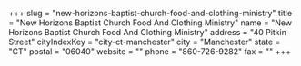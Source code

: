 +++
slug = "new-horizons-baptist-church-food-and-clothing-ministry"
title = "New Horizons Baptist Church Food And Clothing Ministry"
name = "New Horizons Baptist Church Food And Clothing Ministry"
address = "40 Pitkin Street"
cityIndexKey = "city-ct-manchester"
city = "Manchester"
state = "CT"
postal = "06040"
website = ""
phone = "860-726-9282"
fax = ""
+++
